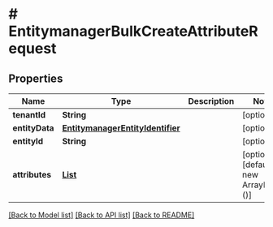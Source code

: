 # # EntitymanagerBulkCreateAttributeRequest


## Properties 


Name | Type | Description | Notes
------------ | ------------- | ------------- | -------------
**tenantId**| **String** |   | [optional]
**entityData**| [**EntitymanagerEntityIdentifier**](EntitymanagerEntityIdentifier.md) |   | [optional]
**entityId**| **String** |   | [optional]
**attributes**| [**List<EntitymanagerAttribute>**](EntitymanagerAttribute.md) |   | [optional] [default to new ArrayList<>()]


[[Back to Model list]](../../README.md#models) [[Back to API list]](../../README.md#endpoints) [[Back to README]](../../README.md)

